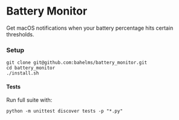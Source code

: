 # Battery Monitor
Get macOS notifications when your battery percentage hits certain thresholds.

### Setup

    git clone git@github.com:bahelms/battery_monitor.git
    cd battery_monitor
    ./install.sh

#### Tests
Run full suite with: 
  
    python -m unittest discover tests -p "*.py"

